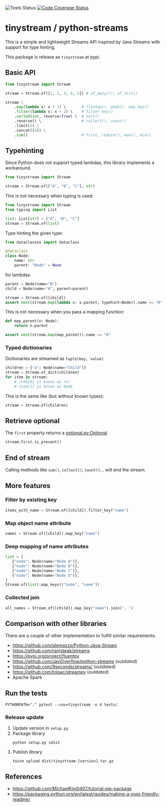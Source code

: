 ![Tests Status](https://github.com/mreiche/python-streams/actions/workflows/tests.yml/badge.svg)
[![Code Coverage Status](https://codecov.io/github/mreiche/python-streams/branch/main/graph/badge.svg)](https://app.codecov.io/github/mreiche/python-streams)

# tinystream / python-streams

This is a simple and lightweight Streams API inspired by Java Streams with support for type hinting.

This package is release as `tinystream` at pypi.

## Basic API

```python
from tinystream import Stream

stream = Stream.of([1, 2, 3, 4, 5]) # of_many(*), of_dict()

stream \
    .map(lambda x: x + 1) \       # flatmap(), peek(), map_key()
    .filter(lambda x: x > 2) \    # filter_key()
    .sorted(int, reverse=True) \  # sort()
    .reverse() \                  # collect(), count()
    .limit(2) \
    .concat([4]) \
    .sum()                        # first, reduce(), max(), min()
```

## Typehinting

Since Python does not support typed lambdas, this library implements a workaround.

```python
from tinystream import Stream

stream = Stream.of(["A", "B", "C"], str)
```

This is not necessary when typing is used:

```python
from tinystream import Stream
from typing import List

list: List[str] = ["A", "B", "C"]
stream = Stream.of(list)
```

Type hinting the given type:

```python
from dataclasses import dataclass

@dataclass
class Node:
    name: str
    parent: "Node" = None
```

for lambdas:

```python
parent = Node(name="B")
child = Node(name="A", parent=parent)

stream = Stream.of([child])
assert next(stream.map(lambda x: x.parent, typehint=Node)).name == "B"
```

This is not necessary when you pass a mapping function:
```python
def map_parent(n: Node):
    return n.parent

assert next(stream.map(map_parent)).name == "B"
```

### Typed dictionaries

Dictionaries are streamed as `tuple(key, value)`

```python
children = {"a": Node(name="Child")} 
stream = Stream.of_dict(children)
for item in stream:
    # item[0] is known as str
    # item[1] is known as Node
```

This is the same like (but without known types):
```python
stream = Stream.of(children)
```


## Retrieve optional

The `first` property returns a [optional.py:Optional](https://pypi.org/project/optional.py/) 

```python
stream.first.is_present()
```

## End of stream

Calling methods like `sum()`, `collect()`, `count()`... will end the stream.

## More features

### Filter by existing key
```python
items_with_name = Stream.of([child]).filter_key("name")
```

### Map object name attribute
```python
names = Stream.of([child]).map_key("name")
```

### Deep mapping of name attributes
```python
list = [
   {"node": Node(name="Node A")},
   {"node": Node(name="Node B")},
   {"node": Node(name="Node C")},
   {"node": Node(name="Node D")},
]
Stream.of(list).map_keys(("node", "name"))
```

### Collected join

```python
all_names = Stream.of([child]).map_key("name").join(", ")
```

## Comparison with other libraries

There are a couple of other implementation to fulfill similar requirements.

- https://github.com/alemazzo/Python-Java-Stream
- https://github.com/ramsteak/streams
- https://pypi.org/project/fluentpy
- https://github.com/JaviOverflow/python-streams (*outdated*)
- https://github.com/9seconds/streams/ (*outdated*)
- https://github.com/tolsac/streampy (*outdated*)
- Apache Spark

## Run the tests

```shell
PYTHONPATH="." pytest --cov=tinystream -n 4 tests/
```

### Release update
1. Update version in `setup.py`
2. Package library
    ```shell
    python setup.py sdist
    ```
3. Publish library
    ```shell
    twine upload dist/tinystream-[version].tar.gz
    ```

## References

- https://github.com/MichaelKim0407/tutorial-pip-package
- https://packaging.python.org/en/latest/guides/making-a-pypi-friendly-readme/
